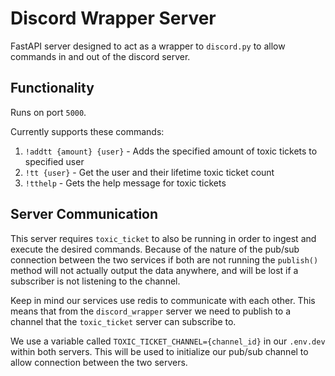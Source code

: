 # Discord Wrapper Server

FastAPI server designed to act as a wrapper to `discord.py` to allow commands in and out of the discord server.

## Functionality

Runs on port `5000`.

Currently supports these commands:

1. `!addtt {amount} {user}` - Adds the specified amount of  toxic tickets to specified user
2. `!tt {user}` - Get the user and their lifetime toxic ticket count
3. `!tthelp` - Gets the help message for toxic tickets

## Server Communication

This server requires `toxic_ticket` to also be running in order to ingest and execute the desired commands. Because of the nature of the pub/sub connection between the two services if both are not running the `publish()` method will not actually output the data anywhere, and will be lost if a subscriber is not listening to the channel.

Keep in mind our services use redis to communicate with each other. This means that from the `discord_wrapper` server we need to publish to a channel that the `toxic_ticket` server can subscribe to.

We use a variable called `TOXIC_TICKET_CHANNEL={channel_id}` in our `.env.dev` within both servers. This will be used to initialize our pub/sub channel to allow connection between the two servers. 
